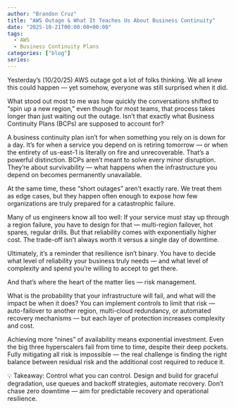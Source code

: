 ```yaml
---
author: "Brandon Cruz"
title: "AWS Outage & What It Teaches Us About Business Continuity"
date: "2025-10-21T00:00:00+00:00"
tags:
  - AWS
  - Business Continuity Plans
categories: ["blog"]
series:
---
```


Yesterday’s (10/20/25) AWS outage got a lot of folks thinking. We all knew this could happen — yet somehow, everyone was still surprised when it did.

What stood out most to me was how quickly the conversations shifted to “spin up a new region,” even though for most teams, that process takes longer than just waiting out the outage. Isn’t that exactly what Business Continuity Plans (BCPs) are supposed to account for?

A business continuity plan isn’t for when something you rely on is down for a day. It’s for when a service you depend on is retiring tomorrow — or when the entirety of us-east-1 is literally on fire and unrecoverable. That’s a powerful distinction. BCPs aren’t meant to solve every minor disruption. They’re about survivability — what happens when the infrastructure you depend on becomes permanently unavailable.

At the same time, these “short outages” aren’t exactly rare. We treat them as edge cases, but they happen often enough to expose how few organizations are truly prepared for a catastrophic failure.

Many of us engineers know all too well: If your service must stay up through a region failure, you have to design for that — multi-region failover, hot spares, regular drills. But that reliability comes with exponentially higher cost. The trade-off isn’t always worth it versus a single day of downtime.

Ultimately, it’s a reminder that resilience isn’t binary. You have to decide what level of reliability your business truly needs — and what level of complexity and spend you’re willing to accept to get there.

And that’s where the heart of the matter lies — risk management.

What is the probability that your infrastructure will fail, and what will the impact be when it does? You can implement controls to limit that risk — auto-failover to another region, multi-cloud redundancy, or automated recovery mechanisms — but each layer of protection increases complexity and cost.

Achieving more “nines” of availability means exponential investment. Even the big three hyperscalers fail from time to time, despite their deep pockets. Fully mitigating all risk is impossible — the real challenge is finding the right balance between residual risk and the additional cost required to reduce it.

💡 Takeaway:
Control what you can control. Design and build for graceful degradation, use queues and backoff strategies, automate recovery. Don’t chase zero downtime — aim for predictable recovery and operational resilience.

